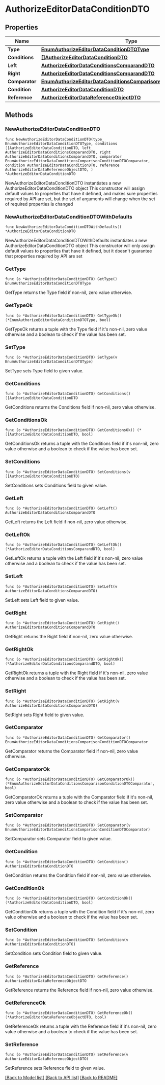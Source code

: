 # AuthorizeEditorDataConditionDTO

## Properties

Name | Type | Description | Notes
------------ | ------------- | ------------- | -------------
**Type** | [**EnumAuthorizeEditorDataConditionDTOType**](EnumAuthorizeEditorDataConditionDTOType.md) |  | 
**Conditions** | [**[]AuthorizeEditorDataConditionDTO**](AuthorizeEditorDataConditionDTO.md) |  | 
**Left** | [**AuthorizeEditorDataConditionsComparandDTO**](AuthorizeEditorDataConditionsComparandDTO.md) |  | 
**Right** | [**AuthorizeEditorDataConditionsComparandDTO**](AuthorizeEditorDataConditionsComparandDTO.md) |  | 
**Comparator** | [**EnumAuthorizeEditorDataConditionsComparisonConditionDTOComparator**](EnumAuthorizeEditorDataConditionsComparisonConditionDTOComparator.md) |  | 
**Condition** | [**AuthorizeEditorDataConditionDTO**](AuthorizeEditorDataConditionDTO.md) |  | 
**Reference** | [**AuthorizeEditorDataReferenceObjectDTO**](AuthorizeEditorDataReferenceObjectDTO.md) |  | 

## Methods

### NewAuthorizeEditorDataConditionDTO

`func NewAuthorizeEditorDataConditionDTO(type_ EnumAuthorizeEditorDataConditionDTOType, conditions []AuthorizeEditorDataConditionDTO, left AuthorizeEditorDataConditionsComparandDTO, right AuthorizeEditorDataConditionsComparandDTO, comparator EnumAuthorizeEditorDataConditionsComparisonConditionDTOComparator, condition AuthorizeEditorDataConditionDTO, reference AuthorizeEditorDataReferenceObjectDTO, ) *AuthorizeEditorDataConditionDTO`

NewAuthorizeEditorDataConditionDTO instantiates a new AuthorizeEditorDataConditionDTO object
This constructor will assign default values to properties that have it defined,
and makes sure properties required by API are set, but the set of arguments
will change when the set of required properties is changed

### NewAuthorizeEditorDataConditionDTOWithDefaults

`func NewAuthorizeEditorDataConditionDTOWithDefaults() *AuthorizeEditorDataConditionDTO`

NewAuthorizeEditorDataConditionDTOWithDefaults instantiates a new AuthorizeEditorDataConditionDTO object
This constructor will only assign default values to properties that have it defined,
but it doesn't guarantee that properties required by API are set

### GetType

`func (o *AuthorizeEditorDataConditionDTO) GetType() EnumAuthorizeEditorDataConditionDTOType`

GetType returns the Type field if non-nil, zero value otherwise.

### GetTypeOk

`func (o *AuthorizeEditorDataConditionDTO) GetTypeOk() (*EnumAuthorizeEditorDataConditionDTOType, bool)`

GetTypeOk returns a tuple with the Type field if it's non-nil, zero value otherwise
and a boolean to check if the value has been set.

### SetType

`func (o *AuthorizeEditorDataConditionDTO) SetType(v EnumAuthorizeEditorDataConditionDTOType)`

SetType sets Type field to given value.


### GetConditions

`func (o *AuthorizeEditorDataConditionDTO) GetConditions() []AuthorizeEditorDataConditionDTO`

GetConditions returns the Conditions field if non-nil, zero value otherwise.

### GetConditionsOk

`func (o *AuthorizeEditorDataConditionDTO) GetConditionsOk() (*[]AuthorizeEditorDataConditionDTO, bool)`

GetConditionsOk returns a tuple with the Conditions field if it's non-nil, zero value otherwise
and a boolean to check if the value has been set.

### SetConditions

`func (o *AuthorizeEditorDataConditionDTO) SetConditions(v []AuthorizeEditorDataConditionDTO)`

SetConditions sets Conditions field to given value.


### GetLeft

`func (o *AuthorizeEditorDataConditionDTO) GetLeft() AuthorizeEditorDataConditionsComparandDTO`

GetLeft returns the Left field if non-nil, zero value otherwise.

### GetLeftOk

`func (o *AuthorizeEditorDataConditionDTO) GetLeftOk() (*AuthorizeEditorDataConditionsComparandDTO, bool)`

GetLeftOk returns a tuple with the Left field if it's non-nil, zero value otherwise
and a boolean to check if the value has been set.

### SetLeft

`func (o *AuthorizeEditorDataConditionDTO) SetLeft(v AuthorizeEditorDataConditionsComparandDTO)`

SetLeft sets Left field to given value.


### GetRight

`func (o *AuthorizeEditorDataConditionDTO) GetRight() AuthorizeEditorDataConditionsComparandDTO`

GetRight returns the Right field if non-nil, zero value otherwise.

### GetRightOk

`func (o *AuthorizeEditorDataConditionDTO) GetRightOk() (*AuthorizeEditorDataConditionsComparandDTO, bool)`

GetRightOk returns a tuple with the Right field if it's non-nil, zero value otherwise
and a boolean to check if the value has been set.

### SetRight

`func (o *AuthorizeEditorDataConditionDTO) SetRight(v AuthorizeEditorDataConditionsComparandDTO)`

SetRight sets Right field to given value.


### GetComparator

`func (o *AuthorizeEditorDataConditionDTO) GetComparator() EnumAuthorizeEditorDataConditionsComparisonConditionDTOComparator`

GetComparator returns the Comparator field if non-nil, zero value otherwise.

### GetComparatorOk

`func (o *AuthorizeEditorDataConditionDTO) GetComparatorOk() (*EnumAuthorizeEditorDataConditionsComparisonConditionDTOComparator, bool)`

GetComparatorOk returns a tuple with the Comparator field if it's non-nil, zero value otherwise
and a boolean to check if the value has been set.

### SetComparator

`func (o *AuthorizeEditorDataConditionDTO) SetComparator(v EnumAuthorizeEditorDataConditionsComparisonConditionDTOComparator)`

SetComparator sets Comparator field to given value.


### GetCondition

`func (o *AuthorizeEditorDataConditionDTO) GetCondition() AuthorizeEditorDataConditionDTO`

GetCondition returns the Condition field if non-nil, zero value otherwise.

### GetConditionOk

`func (o *AuthorizeEditorDataConditionDTO) GetConditionOk() (*AuthorizeEditorDataConditionDTO, bool)`

GetConditionOk returns a tuple with the Condition field if it's non-nil, zero value otherwise
and a boolean to check if the value has been set.

### SetCondition

`func (o *AuthorizeEditorDataConditionDTO) SetCondition(v AuthorizeEditorDataConditionDTO)`

SetCondition sets Condition field to given value.


### GetReference

`func (o *AuthorizeEditorDataConditionDTO) GetReference() AuthorizeEditorDataReferenceObjectDTO`

GetReference returns the Reference field if non-nil, zero value otherwise.

### GetReferenceOk

`func (o *AuthorizeEditorDataConditionDTO) GetReferenceOk() (*AuthorizeEditorDataReferenceObjectDTO, bool)`

GetReferenceOk returns a tuple with the Reference field if it's non-nil, zero value otherwise
and a boolean to check if the value has been set.

### SetReference

`func (o *AuthorizeEditorDataConditionDTO) SetReference(v AuthorizeEditorDataReferenceObjectDTO)`

SetReference sets Reference field to given value.



[[Back to Model list]](../README.md#documentation-for-models) [[Back to API list]](../README.md#documentation-for-api-endpoints) [[Back to README]](../README.md)



